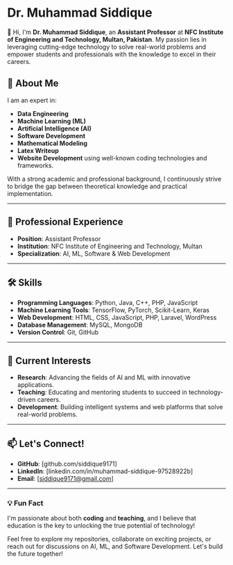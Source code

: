 # Dr. Muhammad Siddique

👋 Hi, I'm **Dr. Muhammad Siddique**, an **Assistant Professor** at **NFC Institute of Engineering and Technology, Multan, Pakistan**. My passion lies in leveraging cutting-edge technology to solve real-world problems and empower students and professionals with the knowledge to excel in their careers.

## 🌟 About Me

I am an expert in:
- **Data Engineering**
- **Machine Learning (ML)**
- **Artificial Intelligence (AI)**
- **Software Development**
- **Mathematical Modeling**
- **Latex Writeup**
- **Website Development** using well-known coding technologies and frameworks.

With a strong academic and professional background, I continuously strive to bridge the gap between theoretical knowledge and practical implementation.

---

## 💼 Professional Experience

- **Position**: Assistant Professor  
- **Institution**: NFC Institute of Engineering and Technology, Multan  
- **Specialization**: AI, ML, Software & Web Development  

---

## 🛠️ Skills

- **Programming Languages**: Python, Java, C++, PHP, JavaScript
- **Machine Learning Tools**: TensorFlow, PyTorch, Scikit-Learn, Keras
- **Web Development**: HTML, CSS, JavaScript, PHP, Laravel, WordPress
- **Database Management**: MySQL, MongoDB
- **Version Control**: Git, GitHub

---

## 🌱 Current Interests

- **Research**: Advancing the fields of AI and ML with innovative applications.
- **Teaching**: Educating and mentoring students to succeed in technology-driven careers.
- **Development**: Building intelligent systems and web platforms that solve real-world problems.

---

## 📫 Let's Connect!

- **GitHub**: [github.com/siddique9171]
- **LinkedIn**: [linkedin.com/in/muhammad-siddique-97528922b]
- **Email**: [siddique9171@gmail.com]

---

### 💡 Fun Fact
I'm passionate about both **coding** and **teaching**, and I believe that education is the key to unlocking the true potential of technology!

Feel free to explore my repositories, collaborate on exciting projects, or reach out for discussions on AI, ML, and Software Development. Let's build the future together!
